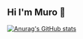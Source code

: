 ## Hi I'm Muro 👋

[![Anurag's GitHub stats](https://github-readme-stats.vercel.app/api?username=TarnNished)](https://github.com/TarnNished/github-readme-stats)
